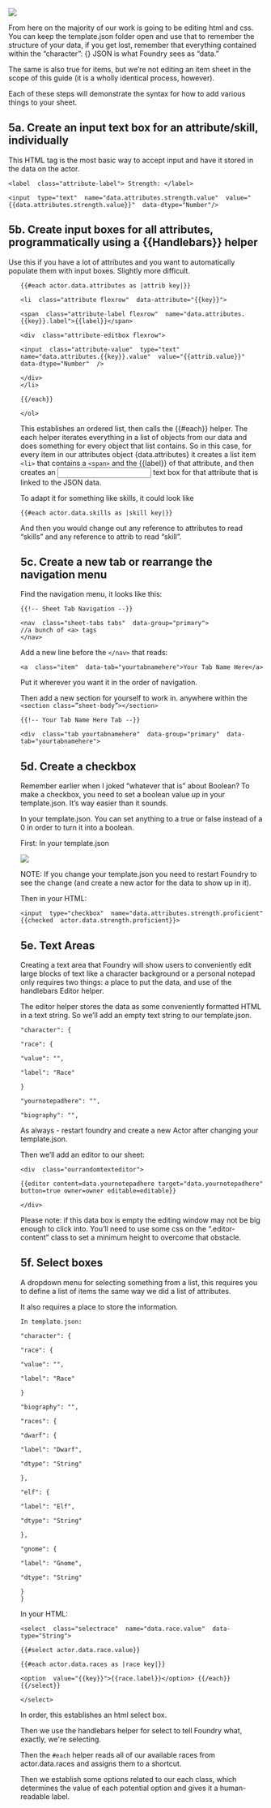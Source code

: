 ---
---
![](https://lh5.googleusercontent.com/KR7cbbOgyDCzOwHYMYI4J0rHHEamSIAD8IPTfwNoo7ezzgZ_R4m_RciTrz5nA7SHrgafl0B94PyY6EvN8iDMgQTB1HW66hXguch2cWMz9J4miyKjDF7Gx78-ehepBJiP8h5iK4cz)
  
  

From here on the majority of our work is going to be editing html and css. You can keep the template.json folder open and use that to remember the structure of your data, if you get lost, remember that everything contained within the “character”: {} JSON is what Foundry sees as “data.<something>”

  

The same is also true for items, but we’re not editing an item sheet in the scope of this guide (it is a wholly identical process, however).

  

Each of these steps will demonstrate the syntax for how to add various things to your sheet.

  

## 5a. Create an input text box for an attribute/skill, individually
This HTML tag is the most basic way to accept input and have it stored in the data on the actor.
  

    <label  class="attribute-label"> Strength: </label>
    
    <input  type="text"  name="data.attributes.strength.value"  value="{{data.attributes.strength.value}}"  data-dtype="Number"/>
    
      

## 5b. Create input boxes for all attributes, programmatically using a {{Handlebars}} helper
Use this if you have a lot of attributes and you want to automatically populate them with input boxes. Slightly more difficult.
    <ol  class="attributes-list">
    
    {{#each actor.data.attributes as |attrib key|}}
    
    <li  class="attribute flexrow"  data-attribute="{{key}}">
    
    <span  class="attribute-label flexrow"  name="data.attributes.{{key}}.label">{{label}}</span>
    
    <div  class="attribute-editbox flexrow">
    
    <input  class="attribute-value"  type="text"  name="data.attributes.{{key}}.value"  value="{{attrib.value}}"  data-dtype="Number"  />
    
    </div>  
    </li>
    
    {{/each}}
    
    </ol>
    
      

This establishes an ordered list, then calls the {{#each}} helper. The each helper iterates everything in a list of objects from our data and does something for every object that list contains. So in this case, for every item in our attributes object {data.attributes} it creates a list item `<li>` that contains a `<span>` and the {{label}} of that attribute, and then creates an <input> text box for that attribute that is linked to the JSON data.

  

To adapt it for something like skills, it could look like

    {{#each actor.data.skills as |skill key|}}

And then you would change out any reference to attributes to read “skills” and any reference to attrib to read “skill”.

  

## 5c. Create a new tab or rearrange the navigation menu

  

Find the navigation menu, it looks like this:

    {{!-- Sheet Tab Navigation --}}
    
    <nav  class="sheet-tabs tabs"  data-group="primary">
    //a bunch of <a> tags
    </nav>
    
      

Add a new line before the `</nav>` that reads:

    <a  class="item"  data-tab="yourtabnamehere">Your Tab Name Here</a>

  

Put it wherever you want it in the order of navigation.  
  
Then add a new section for yourself to work in. anywhere within the `<section class=”sheet-body”></section>`

    {{!-- Your Tab Name Here Tab --}}
    
    <div  class="tab yourtabnamehere"  data-group="primary"  data-tab="yourtabnamehere">
    
      
      

## 5d. Create a checkbox

  

Remember earlier when I joked “whatever that is” about Boolean? To make a checkbox, you need to set a boolean value up in your template.json. It’s way easier than it sounds.

In your template.json. You can set anything to a true or false instead of a 0 in order to turn it into a boolean.

  

First: In your template.json

![](https://lh4.googleusercontent.com/UUW7ueQMKQH8fo91VuekQsgPVhHVzG6kGDN_uI4mEfEglueOAnH__ck5mNrLfljVj7gXUeezdANYJ2Elm1fXY2VEgqTOaOpV03K9-2dFi-F_btQrL2gWRb3h6YUGyuPap3oIoFSf)

  

NOTE: If you change your template.json you need to restart Foundry to see the change (and create a new actor for the data to show up in it).

  
  
  

Then in your HTML:

    <input  type="checkbox"  name="data.attributes.strength.proficient"  {{checked  actor.data.strength.proficient}}>

  

## 5e. Text Areas

Creating a text area that Foundry will show users to conveniently edit large blocks of text like a character background or a personal notepad only requires two things: a place to put the data, and use of the handlebars Editor helper.

  
The editor helper stores the data as some conveniently formatted HTML in a text string. So we’ll add an empty text string to our template.json.

    "character": {
    
    "race": {
    
    "value": "",
    
    "label": "Race"
    
    }
    
    "yournotepadhere": "",
    
    "biography": "",
    
      

As always - restart foundry and create a new Actor after changing your template.json.

  

Then we’ll add an editor to our sheet:

    <div  class="ourrandomtexteditor">
    
    {{editor content=data.yournotepadhere target="data.yournotepadhere" button=true owner=owner editable=editable}}
    
    </div>
    
      

Please note: if this data box is empty the editing window may not be big enough to click into. You’ll need to use some css on the “.editor-content” class to set a minimum height to overcome that obstacle.

  

## 5f. Select boxes

A dropdown menu for selecting something from a list, this requires you to define a list of items the same way we did a list of attributes.  
  

It also requires a place to store the information.

  

    In template.json:
    
    "character": {
    
    "race": {
    
    "value": "",
    
    "label": "Race"
    
    }
    
    "biography": "",
    
    "races": {
    
    "dwarf": {
    
    "label": "Dwarf",
    
    "dtype": "String"
    
    },
    
    "elf": {
    
    "label": "Elf",
    
    "dtype": "String"
    
    },
    
    "gnome": {
    
    "label": "Gnome",
    
    "dtype": "String"
    
    }  
    }
    
      

In your HTML:

    <select  class="selectrace"  name="data.race.value"  data-type="String">
    
    {{#select actor.data.race.value}}
    
    {{#each actor.data.races as |race key|}}
    
    <option  value="{{key}}">{{race.label}}</option> {{/each}} {{/select}}
    
    </select>




In order, this establishes an html select box. 

Then we use the handlebars helper for select to tell Foundry what, exactly, we're selecting. 

Then the `#each` helper reads all of our available races from actor.data.races and assigns them to a shortcut.

Then we establish some options related to our each class, which determines the value of each potential option and gives it a human-readable label.

